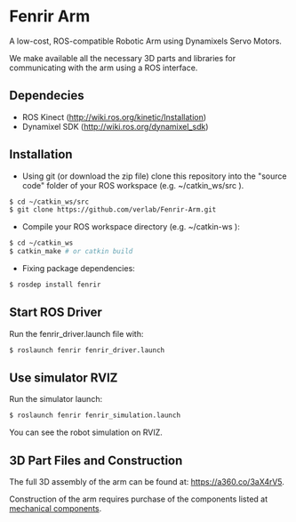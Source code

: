 # Fenrir Arm

A low-cost, ROS-compatible Robotic Arm using Dynamixels Servo Motors.

We make available all the necessary 3D parts and libraries for communicating with the arm using a ROS interface.

## Dependecies

-   ROS Kinect (http://wiki.ros.org/kinetic/Installation)
-   Dynamixel SDK (http://wiki.ros.org/dynamixel_sdk)

## Installation

-   Using git (or download the zip file) clone this repository into the "source code" folder of your ROS workspace (e.g. ~/catkin_ws/src ).

```sh
$ cd ~/catkin_ws/src
$ git clone https://github.com/verlab/Fenrir-Arm.git
```

-   Compile your ROS workspace directory (e.g. ~/catkin-ws ):

```sh
$ cd ~/catkin_ws
$ catkin_make # or catkin build
```

-   Fixing package dependencies:

```sh
$ rosdep install fenrir
```

## Start ROS Driver

Run the fenrir_driver.launch file with:

```sh
$ roslaunch fenrir fenrir_driver.launch
```

## Use simulator RVIZ

Run the simulator launch:

```sh
$ roslaunch fenrir fenrir_simulation.launch
```

You can see the robot simulation on RVIZ.

## 3D Part Files and Construction

The full 3D assembly of the arm can be found at: https://a360.co/3aX4rV5.

Construction of the arm requires purchase of the components listed at [mechanical components](construction/mechanical_components.md).
